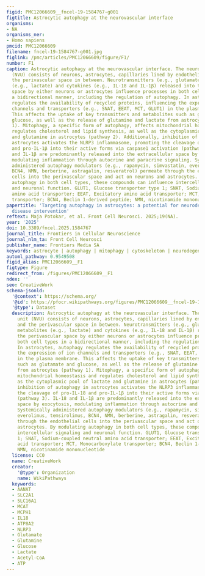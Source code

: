 ```yaml
---
figid: PMC12066609__fncel-19-1584767-g001
figtitle: Astrocytic autophagy at the neurovascular interface
organisms:
- NA
organisms_ner:
- Homo sapiens
pmcid: PMC12066609
filename: fncel-19-1584767-g001.jpg
figlink: /pmc/articles/PMC12066609/figure/F1/
number: F1
caption: Astrocytic autophagy at the neurovascular interface. The neurovascular unit
  (NVU) consists of neurons, astrocytes, capillaries lined by endothelial cells, and
  the perivascular space in between. Neurotransmitters (e.g., glutamate), ions, metabolites
  (e.g., lactate) and cytokines (e.g., IL-18 and IL-1β) released into the perivascular
  space by either neurons or astrocytes influence processes in both cell types in
  a bidirectional manner, including the regulation of autophagy. In astrocytes, autophagy
  regulates the availability of recycled proteins, influencing the expression of ion
  channels and transporters (e.g., SNAT, EEAT, MCT, GLUT1) in the plasma membrane.
  This affects the uptake of key transmitters and metabolites such as glutamate and
  glucose, as well as the release of glutamine and lactate from astrocytes (pathway
  1). Mitophagy, a specific form of autophagy, affects mitochondrial homeostasis and
  regulates cholesterol and lipid synthesis, as well as the cytoplasmic pool of lactate
  and glutamine in astrocytes (pathway 2). Additionally, inhibition of autophagy in
  astrocytes activates the NLRP3 inflammasome, promoting the cleavage of pro-IL-18
  and pro-IL-1β into their active forms via caspase1 activation (pathway 3). IL-18
  and IL-1β are predominantly released into the extracellular space by exocytosis,
  modulating inflammation through autocrine and paracrine signaling. Systemically
  administered autophagy modulators (e.g., rapamycin, simvastatin, everolimus, temsirolimus,
  BCN4, NMN, berberine, astragalin, resveratrol) permeate through the endothelial
  cells into the perivascular space and act on neurons and astrocytes. By modulating
  autophagy in both cell types, these compounds can influence intercellular signaling
  and neuronal function. GLUT1, Glucose transporter type 1; SNAT, Sodium-coupled neutral
  amino acid transporter; EEAT, Excitatory amino acid transporter; MCT, Monocarboxylate
  transporter; BCN4, Beclin 1-derived peptide; NMN, nicotinamide mononucleotide
papertitle: 'Targeting autophagy in astrocytes: a potential for neurodegenerative
  disease intervention'
reftext: Maja Potokar, et al. Front Cell Neurosci. 2025;19(NA).
year: '2025'
doi: 10.3389/fncel.2025.1584767
journal_title: Frontiers in Cellular Neuroscience
journal_nlm_ta: Front Cell Neurosci
publisher_name: Frontiers Media SA
keywords: astrocyte | autophagy | mitophagy | cytoskeleton | neurodegeneration | neuroinflammation
automl_pathway: 0.9549508
figid_alias: PMC12066609__F1
figtype: Figure
redirect_from: /figures/PMC12066609__F1
ndex: ''
seo: CreativeWork
schema-jsonld:
  '@context': https://schema.org/
  '@id': https://pfocr.wikipathways.org/figures/PMC12066609__fncel-19-1584767-g001.html
  '@type': Dataset
  description: Astrocytic autophagy at the neurovascular interface. The neurovascular
    unit (NVU) consists of neurons, astrocytes, capillaries lined by endothelial cells,
    and the perivascular space in between. Neurotransmitters (e.g., glutamate), ions,
    metabolites (e.g., lactate) and cytokines (e.g., IL-18 and IL-1β) released into
    the perivascular space by either neurons or astrocytes influence processes in
    both cell types in a bidirectional manner, including the regulation of autophagy.
    In astrocytes, autophagy regulates the availability of recycled proteins, influencing
    the expression of ion channels and transporters (e.g., SNAT, EEAT, MCT, GLUT1)
    in the plasma membrane. This affects the uptake of key transmitters and metabolites
    such as glutamate and glucose, as well as the release of glutamine and lactate
    from astrocytes (pathway 1). Mitophagy, a specific form of autophagy, affects
    mitochondrial homeostasis and regulates cholesterol and lipid synthesis, as well
    as the cytoplasmic pool of lactate and glutamine in astrocytes (pathway 2). Additionally,
    inhibition of autophagy in astrocytes activates the NLRP3 inflammasome, promoting
    the cleavage of pro-IL-18 and pro-IL-1β into their active forms via caspase1 activation
    (pathway 3). IL-18 and IL-1β are predominantly released into the extracellular
    space by exocytosis, modulating inflammation through autocrine and paracrine signaling.
    Systemically administered autophagy modulators (e.g., rapamycin, simvastatin,
    everolimus, temsirolimus, BCN4, NMN, berberine, astragalin, resveratrol) permeate
    through the endothelial cells into the perivascular space and act on neurons and
    astrocytes. By modulating autophagy in both cell types, these compounds can influence
    intercellular signaling and neuronal function. GLUT1, Glucose transporter type
    1; SNAT, Sodium-coupled neutral amino acid transporter; EEAT, Excitatory amino
    acid transporter; MCT, Monocarboxylate transporter; BCN4, Beclin 1-derived peptide;
    NMN, nicotinamide mononucleotide
  license: CC0
  name: CreativeWork
  creator:
    '@type': Organization
    name: WikiPathways
  keywords:
  - AANAT
  - SLC2A1
  - SLC16A1
  - MCAT
  - MCPH1
  - IL18
  - ATP8A2
  - NLRP3
  - Glutamate
  - Glutamine
  - Glucose
  - Lactate
  - Acetyl-CoA
  - ATP
---
```

